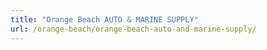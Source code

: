 ```yaml
---
title: "Orange Beach AUTO & MARINE SUPPLY"
url: /orange-beach/orange-beach-auto-and-marine-supply/
---
```

